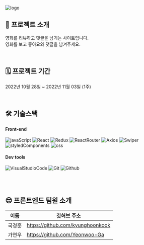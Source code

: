 ![logo](https://img.megabox.co.kr/static/pc/images/common/ci/logo-white_new2.png)

## 🙌 프로젝트 소개

영화를 리뷰하고 댓글을 남기는 사이트입니다.<br>
영화를 보고 좋아요와 댓글을 남겨주세요.

<br>

## 🗓 프로젝트 기간

2022년 10월 28일 ~ 2022년 11월 03일 (1주)

<br>

## 🛠 기술스택

#### Front-end

![javaScript](https://camo.githubusercontent.com/fe1c8df487dbc029d3a1819dcc5bf79e066f1307131191ac2b02de8c3c55da81/68747470733a2f2f696d672e736869656c64732e696f2f62616467652f4a6176615363726970742d4637444631453f7374796c653d266c6f676f3d4a617661536372697074266c6f676f436f6c6f723d7768697465)
![React](https://camo.githubusercontent.com/34c6a7afcc16731e2c4d73f3af9b275b172b2e46dc1e82be3f121a71fe067de9/68747470733a2f2f696d672e736869656c64732e696f2f62616467652f52656163742d3631444146423f7374796c653d266c6f676f3d5265616374266c6f676f436f6c6f723d7768697465)
![Redux](https://camo.githubusercontent.com/d58ceb12a14709c7049878ae358ef7628e42d4276108b758cbb66a8922e7ef3e/68747470733a2f2f696d672e736869656c64732e696f2f62616467652f52656475782d3736344142433f7374796c653d266c6f676f3d5265647578266c6f676f436f6c6f723d7768697465)
![ReactRouter](https://camo.githubusercontent.com/d257f8e18789ba1e6d34a9c63cbe150083c96b6f0da2eb059ae02422914ea80a/68747470733a2f2f696d672e736869656c64732e696f2f62616467652f526561637420526f757465722d4341343234353f7374796c653d266c6f676f3d526561637420526f75746572266c6f676f436f6c6f723d7768697465)
![Axios](https://camo.githubusercontent.com/809053601ae7a670d58865bd88e0f313cc5ced1c0915ff43aeb2ad1d1bf252c2/68747470733a2f2f696d672e736869656c64732e696f2f62616467652f4178696f732d3638323865323f7374796c653d)
![Swiper](https://camo.githubusercontent.com/2a4027d72d8e0d2938ad47bd8e4274fee26f286e464ce62c492a3dc2ff09b174/68747470733a2f2f696d672e736869656c64732e696f2f62616467652f5377697065722d3633333246363f7374796c653d266c6f676f3d537769706572266c6f676f436f6c6f723d7768697465)
![styledComponents](https://camo.githubusercontent.com/8d29f15964b1cb2254deccb293a2c444eee52078b3d448b6149c17c5ab40d2ce/68747470733a2f2f696d672e736869656c64732e696f2f62616467652f7374796c65642d636f6d706f6e656e74732d4442373039333f7374796c653d266c6f676f3d7374796c65642d636f6d706f6e656e7473266c6f676f436f6c6f723d7768697465)
![css](https://camo.githubusercontent.com/c774b3527d1dfaea9ddb6a253fc0bad0b819a570a9da14adf2eb02279ae8f5d7/68747470733a2f2f696d672e736869656c64732e696f2f62616467652f4353532d3135373242363f7374796c653d266c6f676f3d43535333266c6f676f436f6c6f723d7768697465)

#### Dev tools

![VisualStudioCode](https://camo.githubusercontent.com/e9f45e009429d35852b90e211cac4d3881b18471d8faa43b24bdaf4c8a19723b/68747470733a2f2f696d672e736869656c64732e696f2f62616467652f56697375616c2053747564696f20436f64652d3030374143433f7374796c653d266c6f676f3d56697375616c2053747564696f20436f6465266c6f676f436f6c6f723d7768697465)
![Git](https://camo.githubusercontent.com/a5e39b99ce3f82aa5b1d04379575311317fccec3787a98f9e8b94b4034142d3e/68747470733a2f2f696d672e736869656c64732e696f2f62616467652f4769742d4630353033323f7374796c653d266c6f676f3d476974266c6f676f436f6c6f723d7768697465)
![Github](https://camo.githubusercontent.com/245d233220d2b61c6e4c7177cf60be551e2be541c43c4deb25cd935903745233/68747470733a2f2f696d672e736869656c64732e696f2f62616467652f4769744875622d3138313731373f7374796c653d266c6f676f3d476974487562266c6f676f436f6c6f723d7768697465)

<br>

<!-- ## WATCHAO!

부분 반응형으로 설계하여 해상도 1920 x 1080 에서 화면이 깨지지 않고 작동합니다.

<br>

|                                                   **랜딩페이지**                                                    |                                                    **로그인페이지**                                                    |                                                   **회원가입페이지**                                                   |
| :-----------------------------------------------------------------------------------------------------------------: | :--------------------------------------------------------------------------------------------------------------------: | :--------------------------------------------------------------------------------------------------------------------: |
|    ![1](https://user-images.githubusercontent.com/109033607/185373925-2b4cb14c-ef40-4aa2-af7e-62a911b3050e.gif)     | ![signin (1)](https://user-images.githubusercontent.com/109033607/185381014-cbcac032-7596-4960-bdc8-5335633efc74.gif)  |   ![signin](https://user-images.githubusercontent.com/109033607/185379009-2ebe9703-234b-4d6c-9911-bb380e213ded.gif)    |
|                                                   **영화페이지**                                                    |                                                    **드라마페이지**                                                    |                                                     **예능페이지**                                                     |
|  ![movie](https://user-images.githubusercontent.com/109033607/185410980-ed3dd1e0-a6dc-4754-aaa0-40237b82fcf3.gif)   | ![drama(last)](https://user-images.githubusercontent.com/109033607/185412749-a3d56bcb-1438-4a3f-b3be-30867baf2074.gif) | ![enter_last_](https://user-images.githubusercontent.com/109033607/185411076-072a1938-ce8c-4b0e-914f-1514a6006e77.gif) |
|                                                    **Skeleton**                                                     |                                                     **상세페이지**                                                     |                                                     **소셜로그인**                                                     |
| ![skeleton](https://user-images.githubusercontent.com/109033607/185400797-b69f8c66-0e4a-46e1-b454-40fb823591f5.gif) |   ![detail](https://user-images.githubusercontent.com/109033607/185377409-ee00f24e-17b8-4f9f-8371-a6eeefc6a3ba.gif)    |   ![kakao1](https://user-images.githubusercontent.com/109033607/185375564-89df8ba9-3fed-4a9e-9844-d50624af1e3e.gif)    | -->

<br>

## 😎 프론트엔드 팀원 소개<br>

| 이름   | 깃허브 주소                      |
| ------ | -------------------------------- |
| 국경훈 | https://github.com/kyunghoonkook |
| 가연우 | https://github.com/Yeonwoo-Ga    |

<br>

<!-- ## 📚 와이어 프레임 / API 명세서<br>

<details>
<summary>여기를 눌러주세요</summary>
<div markdown="1">

<br>

[figma로 열기](https://www.figma.com/file/dapEFyHroe0F7veKdijnio/Mini-Project?node-id=0%3A1)
<br>

[노션으로 열기](https://www.notion.so/5-abb0b2421aa6449abd1b7a4251a9e819)

</div>
</details>
<br>

## ✨ 핵심 기능<br>

<details>
<summary>여기를 눌러주세요</summary>
<div markdown="1">

<br> -->
<!--
### # 공통 기능

- Input 상태 관리하기 : useRef를 이용하여 input창을 초기화할 수 있습니다.
  <br>

#### 1. 랜딩 페이지

- Swiper를 이용하여 포스팅된 카드들을 확인할 수 있습니다.
  <br>

#### 2. 로그인

- 소셜 로그인 : 카카오톡으로 간단하게 로그인할 수 있습니다.
  <br>

#### 3. 회원가입

- 이메일 주소 & 닉네임 : 중복 체크 버튼을 없애고 debounce를 이용하여 중복 체크를 진행하였습니다.
- 비밀번호 : on/off 버튼을 이용하여 비밀번호 입력 시 노출되지 않게 설정했습니다.
  <br>

#### 4. 영화 / 드라마 / 예능 페이지

- Grid를 이용하여 페이지에 생동감을 주었습니다.
- 로그아웃 상태에서 버튼 클릭 시 '로그인 후에 이용 바랍니다' 알림창을 띄우고 로그인 페이지로 이동합니다.
- 좋아요 👍 : 포스트가 좋아요를 많이 받은 순서대로 정렬됩니다
- 별점⭐⭐⭐⭐⭐을 통해 직관적인 후기 참조가 가능합니다.
  <br>

#### 5. 상세페이지

- 댓글 CRUD 기능 구현
- 댓글 기능을 통해, 다른 사용자와 경험을 공유 할 수 있습니다.
</div>
</details>

<br> -->
<!--
## 🚀 새로 적용해본 기술<br>

<details>
<summary>여기를 눌러주세요</summary>
<div markdown="1">

<br>

#### 1. 쿠키

- react-cookie 사용 시 path를 잘 지정하였는데도 값을 못 가지고 오는 경우가 있어 browser storage에 저장을 하였습니다.
- 다음 프로젝트에서는 패키지가 아닌 직접 작성하여 사용할 예정입니다.

<br>

#### 2. 댓글

- 좋아요 / 수정은 시간 부족으로 적용을 못했습니다. 다음 프로젝트에서는 적용할 예정입니다.

<br>

#### 3. 포스트

- 수정 / 이미지 드래그 앤 드롭은 시간 부족으로 적용을 못했습니다. 다음 프로젝트에서는 적용할 예정입니다.

<br>

#### 4. interceptor 통한 에러 처리 관리

- 토큰 만료 에러, 통신 에러 등 에러 처리 관련 로직이 좀 더 치밀하게 짜여야겠다고 생각이 되었습니다.

<br>

#### 5. 카카오 이외 추가 소셜 로그인

- 네이버 로그인은 디자인 커스텀이 어려워 배제하였고, 다음 프로젝트에서는 구글 로그인을 적용해 볼 예정입니다.

<br>

</div>
</details>

<br>

## 📖 개선해야할 사항<br>

<details>
<summary>여기를 눌러주세요</summary>
<div markdown="1">

<br>

#### 1. 쿠키

- react-cookie 사용 시 path를 잘 지정하였는데도 값을 못 가지고 오는 경우가 있어 browser storage에 저장을 하였습니다.
- 다음 프로젝트에서는 패키지가 아닌 직접 작성하여 사용할 예정입니다.

<br>

#### 2. 댓글

- 좋아요 / 수정은 시간 부족으로 적용을 못했습니다. (다음 프로젝트에서는 적용할 예정입니다.)

<br>

#### 3. 포스트

- 수정 / 이미지 drag & drop은 시간 부족으로 적용을 못했습니다. (다음 프로젝트에서는 적용할 예정입니다.)

<br>

#### 4. interceptor 통한 에러 처리 관리

- 토큰 만료 에러, 통신에러 등 에러 처리 관련 로직이 좀 더 치밀하게 짜여야겠다고 생각이 되었습니다.

<br>

#### 5. 카카오 이외 추가 소셜 로그인

- 네이버 로그인은 디자인 커스텀이 어려워 배제하였고, 다음 프로젝트에서는 구글 로그인을 적용해 볼 예정입니다.

<br>

</div>
</details>

<br>

## 🔥 피드백 받은 내용<br>

#### 1. 회원가입 진행 시에 이메일 주소 / 닉네임 '중복 체크 버튼'이 필요해 보입니다.

- 원래 의도 : Naver처럼 중복 확인 버튼을 없애고 debounce(delay 500을 주었다)를 이용하여 중복 체크가 가능하게끔 구현했습니다.
- 중복 체크 버튼이 필요한 것 같다는 피드백을 받아 해당 의도가 사용자에게 닿지 않은 것 같아 아쉬웠습니다.
- 조금 더 사용자의 입장에서 생각해 봐야 할 것 같습니다.

<br>

#### 2. 영화/ 드라마 / 예능 페이지에 포스트들의 크기가 제각각이라 정리가 안된 느낌이 들어요.

- 원래 의도 : Pinterest처럼 카드별로 크기가 다르게 포스팅 되도록 기능을 구현했습니다.
- 하지만 사용자의 입장에서는 정리가 되지 않은 느낌이 들었다고 해서 의도된 대로 되지 않아 아쉬웠습니다.
- UI 디테일 부분을 조금 더 다듬는다면 사용자의 입장에서 훨씬 보기 편할 것 같습니다.

<br>

#### 3. 공통 스타일 속성 관리를 할 수 있는 방법을 찾아보면 좋을 것 같습니다.

- 폰트와 폰트 크기가 통일되어 있지 않아 사용자 입장에서 디테일적으로 다소 아쉽다는 평가를 받았습니다. (다음 프로젝트에서 개선해보겠습니다.)
- ThemeProvider를 공부해보면 좋을 것 같습니다.

<br>
-->
